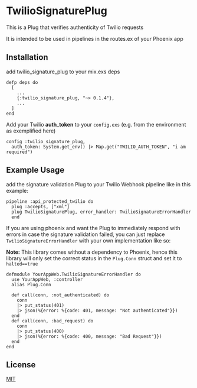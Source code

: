 # TwilioSignaturePlug

This is a Plug that verifies authenticity of Twilio requests

It is intended to be used in pipelines in the routes.ex of your Phoenix app

## Installation

add twilio_signature_plug to your mix.exs deps

```
defp deps do
  [
    ...
    {:twilio_signature_plug, "~> 0.1.4"},
    ...
  ]
end
```

Add your Twilio **auth_token** to your `config.exs` (e.g. from the environment as exemplified here)

```
config :twilio_signature_plug,
  auth_token: System.get_env() |> Map.get("TWILIO_AUTH_TOKEN", "i am required")
```

## Example Usage

add the signature validation Plug to your Twilio Webhook pipeline like in this example:

```
pipeline :api_protected_twilio do
  plug :accepts, ["xml"]
  plug TwilioSignaturePlug, error_handler: TwilioSignatureErrorHandler
  end
```

If you are using phoenix and want the Plug to immediately respond with errors in case the signature validation failed, you can just replace `TwilioSignatureErrorHandler` with your own implementation like so:

**Note:** This library comes without a dependency to Phoenix, hence this library will only set the correct status in the `Plug.Conn` struct and set it to `halted==true`

```
defmodule YourAppWeb.TwilioSignatureErrorHandler do
  use YourAppWeb, :controller
  alias Plug.Conn

  def call(conn, :not_authenticated) do
    conn
    |> put_status(401)
    |> json(%{error: %{code: 401, message: "Not authenticated"}})
  end
  def call(conn, :bad_request) do
    conn
    |> put_status(400)
    |> json(%{error: %{code: 400, message: "Bad Request"}})
  end
end
```

## License

[MIT](./LICENSE)